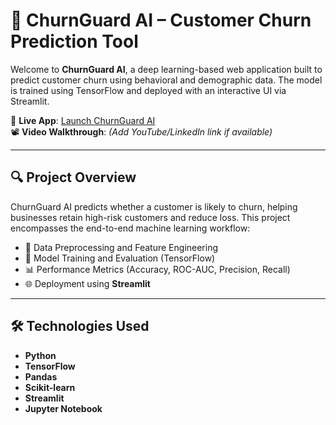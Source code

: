 # 🎯 ChurnGuard AI – Customer Churn Prediction Tool

Welcome to **ChurnGuard AI**, a deep learning-based web application built to predict customer churn using behavioral and demographic data. The model is trained using TensorFlow and deployed with an interactive UI via Streamlit.

🔗 **Live App**: [Launch ChurnGuard AI](https://lnkd.in/gkh8TbGX)  
📽️ **Video Walkthrough**: *(Add YouTube/LinkedIn link if available)*

---

## 🔍 Project Overview

ChurnGuard AI predicts whether a customer is likely to churn, helping businesses retain high-risk customers and reduce loss. This project encompasses the end-to-end machine learning workflow:

- 🧹 Data Preprocessing and Feature Engineering  
- 🧠 Model Training and Evaluation (TensorFlow)  
- 📊 Performance Metrics (Accuracy, ROC-AUC, Precision, Recall)  
- 🌐 Deployment using **Streamlit**

---

## 🛠️ Technologies Used

- **Python**
- **TensorFlow**
- **Pandas**
- **Scikit-learn**
- **Streamlit**
- **Jupyter Notebook**

